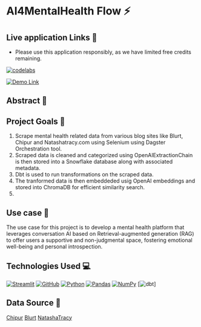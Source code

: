 # AI4MentalHealth Flow :zap: 

## Live application Links :octopus:

- Please use this application responsibly, as we have limited free credits remaining.

[![codelabs](https://img.shields.io/badge/codelabs-4285F4?style=for-the-badge&logo=codelabs&logoColor=white)](https://codelabs-preview.appspot.com/?file_id=1blarGD_LQ5o5aGcJWiKKbhDBissQSL9qfs28dx5HyFk#11)

[![Demo Link](https://img.shields.io/badge/Demo_Link-808080?style=for-the-badge&logo=YouTube&logoColor=white)](https://youtu.be/DnmAYNL0kcI)

## Abstract :memo: 

## Project Goals :dart:

1. Scrape mental health related data from various blog sites like Blurt, Chipur and Natashatracy.com using Selenium using Dagster Orchestration tool. 
2. Scraped data is cleaned and categorized using OpenAIExtractionChain is then stored into a Snowflake database along with associated metadata.
3. Dbt is used to run transformations on the scraped data.
4. The tranformed data is then embeddeded usig OpenAI embeddings and stored into ChromaDB for efficient similarity search. 
5. 

## Use case :bookmark_tabs:

The use case for this project is to develop a mental health platform that leverages conversation AI based on Retrieval-augmented generation (RAG) to offer users a supportive and non-judgmental space, fostering emotional well-being and personal introspection.


## Technologies Used :computer:

[![Streamlit](https://img.shields.io/badge/Streamlit-FF4B4B?style=for-the-badge&logo=Streamlit&logoColor=white)](https://streamlit.io/)
[![GitHub](https://img.shields.io/badge/GitHub-100000?style=for-the-badge&logo=github&logoColor=white)](https://github.com/)
[![Python](https://img.shields.io/badge/Python-FFD43B?style=for-the-badge&logo=python&logoColor=blue)](https://www.python.org/)
[![Pandas](https://img.shields.io/badge/Pandas-2C2D72?style=for-the-badge&logo=pandas&logoColor=white)](https://pandas.pydata.org/)
[![NumPy](https://img.shields.io/badge/Numpy-777BB4?style=for-the-badge&logo=numpy&logoColor=white)](https://numpy.org/)
[![dbt](https://img.shields.io/badge/dbt-FF694B?style=for-the-badge&logo=dbt&logoColor=white)]

## Data Source :flashlight:
[Chipur](https://chipur.com)
[Blurt](https://blurt.blog)
[NatashaTracy](https://natashatracy.com)


